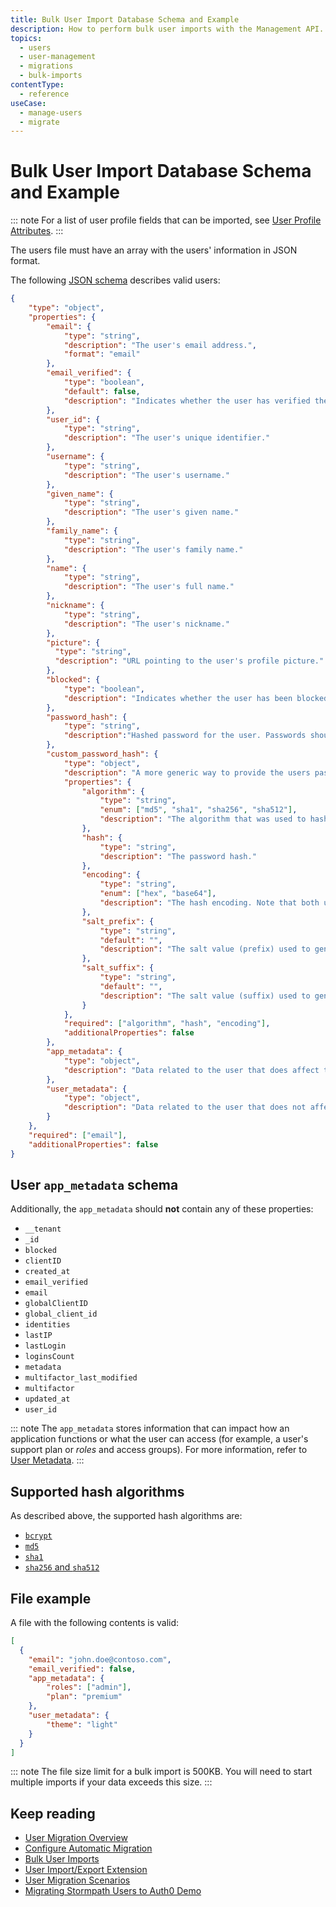 ```yaml
---
title: Bulk User Import Database Schema and Example 
description: How to perform bulk user imports with the Management API.
topics:
  - users
  - user-management
  - migrations
  - bulk-imports
contentType:
  - reference
useCase:
  - manage-users
  - migrate
---
```

# Bulk User Import Database Schema and Example

::: note
For a list of user profile fields that can be imported, see [User Profile Attributes](/users/references/user-profile-structure#user-profile-attributes).
:::

The users file must have an array with the users' information in JSON format.

The following [JSON schema](http://json-schema.org) describes valid users:

```json
{
    "type": "object",
    "properties": {
        "email": {
            "type": "string",
            "description": "The user's email address.",
            "format": "email"
        },
        "email_verified": {
            "type": "boolean",
            "default": false,
            "description": "Indicates whether the user has verified their email address."
        },
        "user_id": {
            "type": "string",
            "description": "The user's unique identifier."
        },
        "username": {
            "type": "string",
            "description": "The user's username."
        },
        "given_name": {
            "type": "string",
            "description": "The user's given name."
        },
        "family_name": {
            "type": "string",
            "description": "The user's family name."
        },
        "name": {
            "type": "string",
            "description": "The user's full name."
        },
        "nickname": {
            "type": "string",
            "description": "The user's nickname."
        },
        "picture": {
          "type": "string",
          "description": "URL pointing to the user's profile picture."
        },
        "blocked": {
            "type": "boolean",
            "description": "Indicates whether the user has been blocked."
        },
        "password_hash": {
            "type": "string",
            "description":"Hashed password for the user. Passwords should be hashed using bcrypt $2a$ or $2b$ and have 10 saltRounds."
        },
        "custom_password_hash": {
            "type": "object",
            "description": "A more generic way to provide the users password hash. This can be used in lieu of the password_hash field when the users password hash was created with an alternate algorithm. Note that this field and password_hash are mutually exclusive.",
            "properties": {
                "algorithm": {
                    "type": "string",
                    "enum": ["md5", "sha1", "sha256", "sha512"],
                    "description": "The algorithm that was used to hash the password."
                },
                "hash": {
                    "type": "string",
                    "description": "The password hash."
                },
                "encoding": {
                    "type": "string",
                    "enum": ["hex", "base64"],
                    "description": "The hash encoding. Note that both upper and lower case hex variants are supported, as well as url-encoded base64."
                },
                "salt_prefix": {
                    "type": "string",
                    "default": "",
                    "description": "The salt value (prefix) used to generate the hash."
                },
                "salt_suffix": {
                    "type": "string",
                    "default": "",
                    "description": "The salt value (suffix) used to generate the hash."
                }
            },
            "required": ["algorithm", "hash", "encoding"],
            "additionalProperties": false
        },
        "app_metadata": {
            "type": "object",
            "description": "Data related to the user that does affect the application's core functionality."
        },
        "user_metadata": {
            "type": "object",
            "description": "Data related to the user that does not affect the application's core functionality."
        }
    },
    "required": ["email"],
    "additionalProperties": false
}
```

## User `app_metadata` schema

Additionally, the `app_metadata` should **not** contain any of these properties:

* `__tenant`
* `_id`
* `blocked`
* `clientID`
* `created_at`
* `email_verified`
* `email`
* `globalClientID`
* `global_client_id`
* `identities`
* `lastIP`
* `lastLogin`
* `loginsCount`
* `metadata`
* `multifactor_last_modified`
* `multifactor`
* `updated_at`
* `user_id`


::: note
The `app_metadata` stores information that can impact how an application functions or what the user can access (for example, a user's support plan or <dfn data-key="role">roles</dfn> and access groups). For more information, refer to [User Metadata](/metadata).
:::

## Supported hash algorithms

As described above, the supported hash algorithms are:
* [`bcrypt`](https://auth0.com/blog/hashing-in-action-understanding-bcrypt/)
* [`md5`](https://tools.ietf.org/html/rfc1321)
* [`sha1`](https://tools.ietf.org/html/rfc3174)
* [`sha256` and `sha512`](https://tools.ietf.org/html/rfc4634)

## File example

A file with the following contents is valid:

```json
[
  {
    "email": "john.doe@contoso.com",
    "email_verified": false,
    "app_metadata": {
        "roles": ["admin"],
        "plan": "premium"
    },
    "user_metadata": {
        "theme": "light"
    }
  }
]
```

::: note
The file size limit for a bulk import is 500KB. You will need to start multiple imports if your data exceeds this size.
:::

## Keep reading

* [User Migration Overview](/users/concepts/overview-user-migration)
* [Configure Automatic Migration](/users/guides/configure-automatic-migration)
* [Bulk User Imports](/users/guides/bulk-user-imports)
* [User Import/Export Extension](/extensions/user-import-export)
* [User Migration Scenarios](/users/references/user-migration-scenarios)
* [Migrating Stormpath Users to Auth0 Demo](https://github.com/auth0-blog/migrate-stormpath-users-to-auth0)
